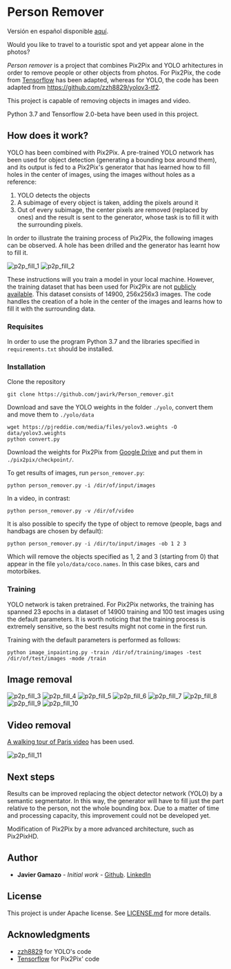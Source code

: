 # Person Remover

Versión en español disponible [aquí](README_es.md).

Would you like to travel to a touristic spot and yet appear alone in the photos? 

_Person remover_ is a project that combines Pix2Pix and YOLO arhitectures in order to remove people or other objects from
photos. For Pix2Pix, the code from [Tensorflow](https://www.tensorflow.org/beta/tutorials/generative/pix2pix) has been adapted,
whereas for YOLO, the code has been adapted from https://github.com/zzh8829/yolov3-tf2.

This project is capable of removing objects in images and video.

Python 3.7 and Tensorflow 2.0-beta have been used in this project.


## How does it work?

YOLO has been combined with Pix2Pix. A pre-trained YOLO network has been used for object detection (generating a bounding
box around them), and its output is fed to a Pix2Pix's generator that has learned how to fill holes in the center of images,
using the images without holes as a reference:
1. YOLO detects the objects
2. A subimage of every object is taken, adding the pixels around it
3. Out of every subimage, the center pixels are removed (replaced by ones) and the result is sent to the generator, whose
task is to fill it with the surrounding pixels.

In order to illustrate the training process of Pix2Pix, the following images can be observed. A hole has been drilled and 
the generator has learnt how to fill it.

![p2p_fill_1](https://github.com/javirk/Person_remover/blob/master/images_readme/fill_1.png)
![p2p_fill_2](https://github.com/javirk/Person_remover/blob/master/images_readme/fill_2.png)

These instructions will you train a model in your local machine. However, the training dataset that has been used for 
Pix2Pix are not [publicly available](http://graphics.cs.cmu.edu/projects/whatMakesParis/). This dataset consists of 14900,
256x256x3 images. The code handles the creation of a hole in the center of the images and learns how to fill it with the
surrounding data.

### Requisites

In order to use the program Python 3.7 and the libraries specified in  `requirements.txt` should be installed.

### Installation

Clone the repository
```
git clone https://github.com/javirk/Person_remover.git
```
Download and save the YOLO weights in the folder `./yolo`, convert them and move them to `./yolo/data`
```
wget https://pjreddie.com/media/files/yolov3.weights -O data/yolov3.weights
python convert.py
```
Download the weights for Pix2Pix from [Google Drive](https://drive.google.com/open?id=19VsarMcYRNPLTDr6b6ABJyY8JUeBueL8)
and put them in `./pix2pix/checkpoint/`.

To get results of images, run `person_remover.py`:
```
python person_remover.py -i /dir/of/input/images
``` 
In a video, in contrast:
```
python person_remover.py -v /dir/of/video
``` 
It is also possible to specify the type of object to remove (people, bags and handbags are chosen by default):
```
python person_remover.py -i /dir/to/input/images -ob 1 2 3
``` 
Which will remove the objects specified as 1, 2 and 3 (starting from 0) that appear in the file `yolo/data/coco.names`.
In this case bikes, cars and motorbikes.

### Training

YOLO network is taken pretrained. For Pix2Pix networks, the training has spanned 23 epochs in a dataset of 14900 training
and 100 test images using the default parameters. It is worth noticing that the training process is extremely sensitive,
so the best results might not come in the first run.

Training with the default parameters is performed as follows:
```
python image_inpainting.py -train /dir/of/training/images -test /dir/of/test/images -mode /train
```

## Image removal

![p2p_fill_3](https://github.com/javirk/Person_remover/blob/master/images_readme/Imagen6.png)
![p2p_fill_4](https://github.com/javirk/Person_remover/blob/master/images_readme/Imagen7.png)
![p2p_fill_5](https://github.com/javirk/Person_remover/blob/master/images_readme/Imagen1.png)
![p2p_fill_6](https://github.com/javirk/Person_remover/blob/master/images_readme/Imagen2.png)
![p2p_fill_7](https://github.com/javirk/Person_remover/blob/master/images_readme/Imagen3.png)
![p2p_fill_8](https://github.com/javirk/Person_remover/blob/master/images_readme/Imagen4.png)
![p2p_fill_9](https://github.com/javirk/Person_remover/blob/master/images_readme/Imagen5.png)
![p2p_fill_10](https://github.com/javirk/Person_remover/blob/master/images_readme/Imagen8.png)


## Video removal

[A walking tour of Paris video](https://www.youtube.com/watch?v=_dRjY9gMcxE) has been used.

![p2p_fill_11](https://github.com/javirk/Person_remover/blob/master/images_readme/GIF.gif)

## Next steps

Results can be improved replacing the object detector network (YOLO) by a semantic segmentator. In this way, the generator
will have to fill just the part relative to the person, not the whole bounding box. Due to a matter of time and processing
capacity, this improvement could not be developed yet.

Modification of Pix2Pix by a more advanced architecture, such as Pix2PixHD.

## Author

* **Javier Gamazo** - *Initial work* - [Github](https://github.com/javirk). [LinkedIn](https://www.linkedin.com/in/javier-gamazo-tejero/)

## License

This project is under Apache license. See [LICENSE.md](LICENSE.md) for more details.

## Acknowledgments

* [zzh8829](https://github.com/zzh8829/yolov3-tf2) for YOLO's code
* [Tensorflow](https://www.tensorflow.org/) for Pix2Pix' code

